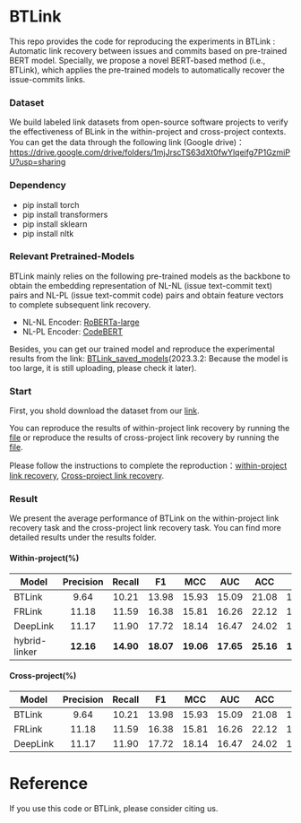 # BTLink

This repo provides the code for reproducing the experiments in BTLink : Automatic link recovery between issues and commits based on pre-trained BERT model. Specially, we propose a novel BERT-based method (i.e., BTLink), which applies the pre-trained models to automatically recover the issue-commits links. 

### Dataset

We build labeled link datasets from open-source software projects to verify the effectiveness of BLink in the within-project and cross-project contexts. You can get the data through the following link (Google drive)：https://drive.google.com/drive/folders/1mjJrscTS63dXt0fwYlqeifg7P1GzmiPU?usp=sharing

### Dependency

- pip install torch
- pip install transformers
- pip install sklearn 
- pip install nltk


### Relevant Pretrained-Models

BTLink mainly relies on the following pre-trained models as the backbone to obtain the embedding representation of NL-NL (issue text-commit text) pairs and NL-PL (issue text-commit code) pairs and obtain feature vectors to complete subsequent link recovery.
- NL-NL Encoder: [RoBERTa-large](https://huggingface.co/roberta-large)
- NL-PL Encoder: [CodeBERT](https://huggingface.co/microsoft/codebert-base)

Besides, you can get our trained model and reproduce the experimental results from the link: [BTLink_saved_models](https://huggingface.co/microsoft/codebert-base)(2023.3.2: Because the model is too large, it is still uploading, please check it later).

### Start

First, you shold download the dataset from our [link](https://drive.google.com/drive/folders/1mjJrscTS63dXt0fwYlqeifg7P1GzmiPU?usp=sharing). 

You can reproduce the results of within-project link recovery by running the [file](https://github.com/glnmzx888/BTLink/blob/main/WithinCode/allRUN.sh) or reproduce the results of cross-project link recovery by running the [file](https://github.com/glnmzx888/BTLink/blob/main/CrossCode/allRUN.sh). 

Please follow the instructions to complete the reproduction：[within-project link recovery](https://github.com/glnmzx888/BTLink/tree/main/WithinCode), [Cross-project link recovery](https://github.com/glnmzx888/BTLink/tree/main/CrossCode).

### Result

We present the average performance of BTLink on the within-project link recovery task and the cross-project link recovery task. You can find more detailed results under the results folder.

#### Within-project(%)

| Model       |   Precision    | Recall |    F1     |  MCC   |   AUC    |    ACC    |  PF  |
| ----------- | :-------: | :--------: | :-------: | :-------: | :-------: | :-------: | :-------: |
| BTLink     |   9.64    |   10.21    |   13.98   |   15.93   |   15.09   |   21.08   |   14.32   |
| FRLink |   11.18   |   11.59    |   16.38   |   15.81   |   16.26   |   22.12   |   15.56   |
| DeepLink     |   11.17   |   11.90    |   17.72   |   18.14   |   16.47   |   24.02   |   16.57   |
| hybrid-linker    | **12.16** | **14.90**  | **18.07** | **19.06** | **17.65** | **25.16** | **17.83** |

#### Cross-project(%)

| Model       |   Precision    | Recall |    F1     |  MCC   |   AUC    |    ACC    |  PF  |
| ----------- | :-------: | :--------: | :-------: | :-------: | :-------: | :-------: | :-------: |
| BTLink     |   9.64    |   10.21    |   13.98   |   15.93   |   15.09   |   21.08   |   14.32   |
| FRLink |   11.18   |   11.59    |   16.38   |   15.81   |   16.26   |   22.12   |   15.56   |
| DeepLink     |   11.17   |   11.90    |   17.72   |   18.14   |   16.47   |   24.02   |   16.57   |


# Reference
If you use this code or BTLink, please consider citing us.
<pre><code></code></pre>
